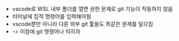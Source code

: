 - vscode로 WSL 내부 폴더를 열면 권한 문제로 git 기능이 작동하지 않음
- 터미널에 집적 명령어를 입력해야됨
- vscode뿐만 아니라 다른 외부 git 툴들도 똑같은 문제를 일으킴
- -> 이참에 git 명령어나 익히자